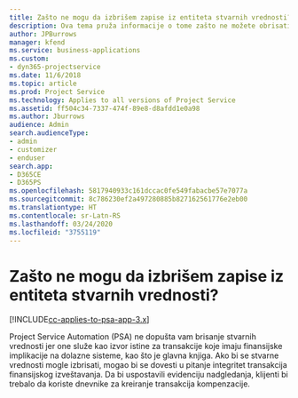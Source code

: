 ```yaml
---
title: Zašto ne mogu da izbrišem zapise iz entiteta stvarnih vrednosti?
description: Ova tema pruža informacije o tome zašto ne možete obrisati zapise iz entiteta stvarnih vrednosti.
author: JPBurrows
manager: kfend
ms.service: business-applications
ms.custom:
- dyn365-projectservice
ms.date: 11/6/2018
ms.topic: article
ms.prod: Project Service
ms.technology: Applies to all versions of Project Service
ms.assetid: ff504c34-7337-474f-89e8-d8afdd1e0a98
ms.author: Jburrows
audience: Admin
search.audienceType:
- admin
- customizer
- enduser
search.app:
- D365CE
- D365PS
ms.openlocfilehash: 5817940933c161dccac0fe549fabacbe57e7077a
ms.sourcegitcommit: 8c786230ef2a497280885b827162561776e2eb00
ms.translationtype: HT
ms.contentlocale: sr-Latn-RS
ms.lasthandoff: 03/24/2020
ms.locfileid: "3755119"
---
```

# <a name="why-cant-i-delete-records-from-the-actuals-entity"></a>Zašto ne mogu da izbrišem zapise iz entiteta stvarnih vrednosti?

[!INCLUDE[cc-applies-to-psa-app-3.x](../includes/cc-applies-to-psa-app-3x.md)]

Project Service Automation (PSA) ne dopušta vam brisanje stvarnih vrednosti jer one služe kao izvor istine za transakcije koje imaju finansijske implikacije na dolazne sisteme, kao što je glavna knjiga. Ako bi se stvarne vrednosti mogle izbrisati, mogao bi se dovesti u pitanje integritet transakcija finansijskog izveštavanja. Da bi uspostavili evidenciju nadgledanja, klijenti bi trebalo da koriste dnevnike za kreiranje transakcija kompenzacije.

